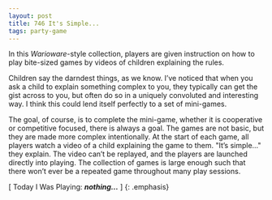 ```yaml
---
layout: post
title: 746 It's Simple...
tags: party-game
---
```

In this *Warioware*-style collection, players are given instruction on how to play bite-sized games by videos of children explaining the rules.

Children say the darndest things, as we know.  I’ve noticed that when you ask a child to explain something complex to you, they typically can get the gist across to you, but often do so in a uniquely convoluted and interesting way.  I think this could lend itself perfectly to a set of mini-games.

The goal, of course, is to complete the mini-game, whether it is cooperative or competitive focused, there is always a goal.  The games are not basic, but they are made more complex intentionally.  At the start of each game, all players watch a video of a child explaining the game to them. "It’s simple…" they explain.  The video can’t be replayed, and the players are launched directly into playing.  The collection of games is large enough such that there won’t ever be a repeated game throughout many play sessions.

[ Today I Was Playing: ***nothing...*** ]
{: .emphasis}
